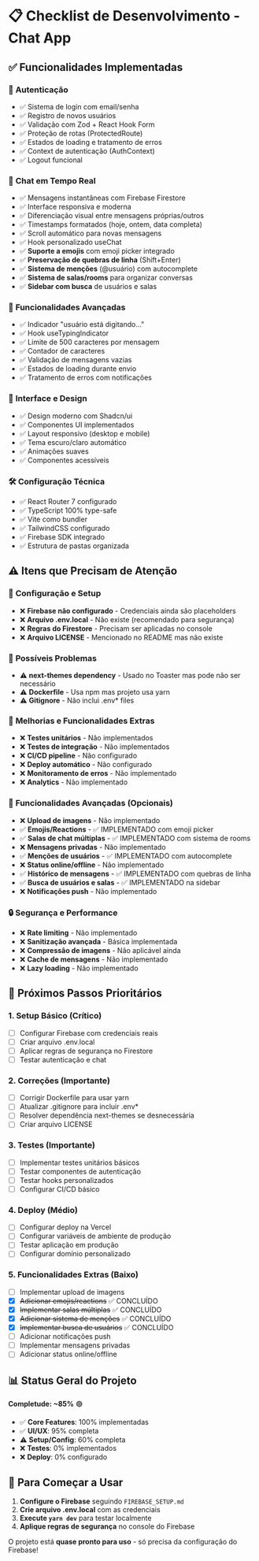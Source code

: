 # 📋 Checklist de Desenvolvimento - Chat App

## ✅ **Funcionalidades Implementadas**

### 🔐 **Autenticação**
- ✅ Sistema de login com email/senha
- ✅ Registro de novos usuários
- ✅ Validação com Zod + React Hook Form
- ✅ Proteção de rotas (ProtectedRoute)
- ✅ Estados de loading e tratamento de erros
- ✅ Context de autenticação (AuthContext)
- ✅ Logout funcional

### 💬 **Chat em Tempo Real**
- ✅ Mensagens instantâneas com Firebase Firestore
- ✅ Interface responsiva e moderna
- ✅ Diferenciação visual entre mensagens próprias/outros
- ✅ Timestamps formatados (hoje, ontem, data completa)
- ✅ Scroll automático para novas mensagens
- ✅ Hook personalizado useChat
- ✅ **Suporte a emojis** com emoji picker integrado
- ✅ **Preservação de quebras de linha** (Shift+Enter)
- ✅ **Sistema de menções** (@usuário) com autocomplete
- ✅ **Sistema de salas/rooms** para organizar conversas
- ✅ **Sidebar com busca** de usuários e salas

### 🎯 **Funcionalidades Avançadas**
- ✅ Indicador "usuário está digitando..."
- ✅ Hook useTypingIndicator
- ✅ Limite de 500 caracteres por mensagem
- ✅ Contador de caracteres
- ✅ Validação de mensagens vazias
- ✅ Estados de loading durante envio
- ✅ Tratamento de erros com notificações

### 🎨 **Interface e Design**
- ✅ Design moderno com Shadcn/ui
- ✅ Componentes UI implementados
- ✅ Layout responsivo (desktop e mobile)
- ✅ Tema escuro/claro automático
- ✅ Animações suaves
- ✅ Componentes acessíveis

### 🛠️ **Configuração Técnica**
- ✅ React Router 7 configurado
- ✅ TypeScript 100% type-safe
- ✅ Vite como bundler
- ✅ TailwindCSS configurado
- ✅ Firebase SDK integrado
- ✅ Estrutura de pastas organizada

## ⚠️ **Itens que Precisam de Atenção**

### 🔧 **Configuração e Setup**
- ❌ **Firebase não configurado** - Credenciais ainda são placeholders
- ❌ **Arquivo .env.local** - Não existe (recomendado para segurança)
- ❌ **Regras do Firestore** - Precisam ser aplicadas no console
- ❌ **Arquivo LICENSE** - Mencionado no README mas não existe

### 🐛 **Possíveis Problemas**
- ⚠️ **next-themes dependency** - Usado no Toaster mas pode não ser necessário
- ⚠️ **Dockerfile** - Usa npm mas projeto usa yarn
- ⚠️ **Gitignore** - Não inclui .env* files

### 🚀 **Melhorias e Funcionalidades Extras**
- ❌ **Testes unitários** - Não implementados
- ❌ **Testes de integração** - Não implementados
- ❌ **CI/CD pipeline** - Não configurado
- ❌ **Deploy automático** - Não configurado
- ❌ **Monitoramento de erros** - Não implementado
- ❌ **Analytics** - Não implementado

### 📱 **Funcionalidades Avançadas (Opcionais)**
- ❌ **Upload de imagens** - Não implementado
- ✅ **Emojis/Reactions** - ✅ IMPLEMENTADO com emoji picker
- ✅ **Salas de chat múltiplas** - ✅ IMPLEMENTADO com sistema de rooms
- ❌ **Mensagens privadas** - Não implementado
- ✅ **Menções de usuários** - ✅ IMPLEMENTADO com autocomplete
- ❌ **Status online/offline** - Não implementado
- ✅ **Histórico de mensagens** - ✅ IMPLEMENTADO com quebras de linha
- ✅ **Busca de usuários e salas** - ✅ IMPLEMENTADO na sidebar
- ❌ **Notificações push** - Não implementado

### 🔒 **Segurança e Performance**
- ❌ **Rate limiting** - Não implementado
- ❌ **Sanitização avançada** - Básica implementada
- ❌ **Compressão de imagens** - Não aplicável ainda
- ❌ **Cache de mensagens** - Não implementado
- ❌ **Lazy loading** - Não implementado

## 🎯 **Próximos Passos Prioritários**

### 1. **Setup Básico** (Crítico)
- [ ] Configurar Firebase com credenciais reais
- [ ] Criar arquivo .env.local
- [ ] Aplicar regras de segurança no Firestore
- [ ] Testar autenticação e chat

### 2. **Correções** (Importante)
- [ ] Corrigir Dockerfile para usar yarn
- [ ] Atualizar .gitignore para incluir .env*
- [ ] Resolver dependência next-themes se desnecessária
- [ ] Criar arquivo LICENSE

### 3. **Testes** (Importante)
- [ ] Implementar testes unitários básicos
- [ ] Testar componentes de autenticação
- [ ] Testar hooks personalizados
- [ ] Configurar CI/CD básico

### 4. **Deploy** (Médio)
- [ ] Configurar deploy na Vercel
- [ ] Configurar variáveis de ambiente de produção
- [ ] Testar aplicação em produção
- [ ] Configurar domínio personalizado

### 5. **Funcionalidades Extras** (Baixo)
- [ ] Implementar upload de imagens
- [x] ~~Adicionar emojis/reactions~~ ✅ CONCLUÍDO
- [x] ~~Implementar salas múltiplas~~ ✅ CONCLUÍDO
- [x] ~~Adicionar sistema de menções~~ ✅ CONCLUÍDO
- [x] ~~Implementar busca de usuários~~ ✅ CONCLUÍDO
- [ ] Adicionar notificações push
- [ ] Implementar mensagens privadas
- [ ] Adicionar status online/offline

## 📊 **Status Geral do Projeto**

**Completude: ~85%** 🟢

- ✅ **Core Features**: 100% implementadas
- ✅ **UI/UX**: 95% completa
- ⚠️ **Setup/Config**: 60% completa
- ❌ **Testes**: 0% implementados
- ❌ **Deploy**: 0% configurado

## 🚀 **Para Começar a Usar**

1. **Configure o Firebase** seguindo `FIREBASE_SETUP.md`
2. **Crie arquivo .env.local** com as credenciais
3. **Execute `yarn dev`** para testar localmente
4. **Aplique regras de segurança** no console do Firebase

O projeto está **quase pronto para uso** - só precisa da configuração do Firebase!
